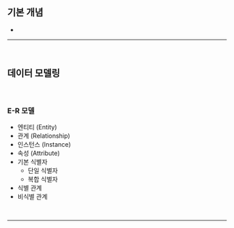 ## 기본 개념
> 
* 

<hr>
<br>
    
## 데이터 모델링
####

<br>

### E-R 모델
* 엔티티 (Entity)
* 관계 (Relationship)
* 인스턴스 (Instance)
* 속성 (Attribute)
* 기본 식별자
  * 단일 식별자
  * 복합 식별자
* 식별 관계
* 비식별 관계

<br>
<hr>
<br>
